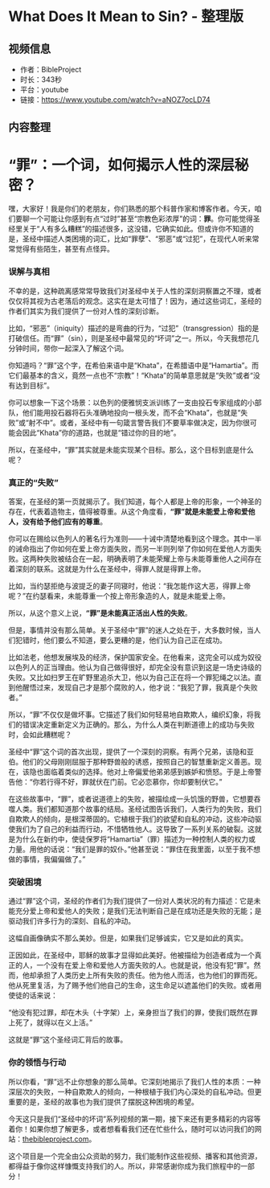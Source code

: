 # What Does It Mean to Sin? - 整理版

## 视频信息
- 作者：BibleProject
- 时长：343秒
- 平台：youtube
- 链接：https://www.youtube.com/watch?v=aNOZ7ocLD74

## 内容整理

# “罪”：一个词，如何揭示人性的深层秘密？

嘿，大家好！我是你们的老朋友，你们熟悉的那个科普作家和博客作者。今天，咱们要聊一个可能让你感到有点“过时”甚至“宗教色彩浓厚”的词：**罪**。你可能觉得圣经里关于“人有多么糟糕”的描述很多，这没错，它确实如此。但或许你不知道的是，圣经中描述人类困境的词汇，比如“罪孽”、“邪恶”或“过犯”，在现代人听来常常觉得有些陌生，甚至有点怪异。

### 误解与真相

不幸的是，这种疏离感常常导致我们对圣经中关于人性的深刻洞察置之不理，或者仅仅将其视为古老落后的观念。这实在是太可惜了！因为，通过这些词汇，圣经的作者们其实为我们提供了一份对人性的深刻诊断。

比如，“邪恶”（iniquity）描述的是弯曲的行为，“过犯”（transgression）指的是打破信任。而“罪”（sin），则是圣经中最常见的“坏词”之一。所以，今天我想花几分钟时间，带你一起深入了解这个词。

你知道吗？“罪”这个字，在希伯来语中是“Khata”，在希腊语中是“Hamartia”。而它们最基本的含义，竟然一点也不“宗教”！“Khata”的简单意思就是“失败”或者“没有达到目标”。

你可以想象一下这个场景：以色列的便雅悯支派训练了一支由投石专家组成的小部队，他们能用投石器将石头准确地投向一根头发，而不会“Khata”，也就是“失败”或“射不中”。或者，圣经中有一句箴言警告我们不要草率做决定，因为你很可能会因此“Khata”你的道路，也就是“错过你的目的地”。

所以，在圣经中，“罪”其实就是未能实现某个目标。那么，这个目标到底是什么呢？

### 真正的“失败”

答案，在圣经的第一页就揭示了。我们知道，每个人都是上帝的形象，一个神圣的存在，代表着造物主，值得被尊重。从这个角度看，**“罪”就是未能爱上帝和爱他人，没有给予他们应有的尊重**。

你可以在赐给以色列人的著名行为准则——十诫中清楚地看到这个理念。其中一半的诫命指出了你如何在爱上帝方面失败，而另一半则列举了你如何在爱他人方面失败。这两种失败被结合在一起，明确表明了未能荣耀上帝与未能尊重他人之间存在着深刻的联系。这就是为什么在圣经中，得罪人就是得罪上帝。

比如，当约瑟拒绝与波提乏的妻子同寝时，他说：“我怎能作这大恶，得罪上帝呢？”在约瑟看来，未能尊重一个按上帝形象造的人，就是未能爱上帝。

所以，从这个意义上说，**“罪”是未能真正活出人性的失败**。

但是，事情并没有那么简单。关于圣经中“罪”的迷人之处在于，大多数时候，当人们犯错时，他们要么不知道，要么更糟的是，他们认为自己正在成功。

比如法老，他想发展埃及的经济，保护国家安全。在他看来，这完全可以成为奴役以色列人的正当理由。他认为自己做得很好，却完全没有意识到这是一场史诗级的失败。又比如扫罗王在旷野里追杀大卫，他以为自己正在将一个罪犯绳之以法。直到他醒悟过来，发现自己才是那个腐败的人，他才说：“我犯了罪，我真是个失败者。”

所以，“罪”不仅仅是做坏事。它描述了我们如何轻易地自欺欺人，编织幻象，将我们的错误决定重新定义为正确的。那么，为什么人类在判断道德上的成功与失败时，会如此糟糕呢？

圣经中“罪”这个词的首次出现，提供了一个深刻的洞察。有两个兄弟，该隐和亚伯。他们的父母刚刚屈服于那种野兽般的诱惑，按照自己的智慧重新定义善恶。现在，该隐也面临着类似的选择。他对上帝偏爱他弟弟感到嫉妒和愤怒。于是上帝警告他：“你若行得不好，罪就伏在门前。它必恋慕你，你却要制伏它。”

在这些故事中，“罪”，或者说道德上的失败，被描绘成一头饥饿的野兽，它想要吞噬人类。我们都知道那个故事的结局。圣经试图告诉我们，人类行为的失败，我们自欺欺人的倾向，是根深蒂固的。它植根于我们的欲望和自私的冲动，这些冲动驱使我们为了自己的利益而行动，不惜牺牲他人。这导致了一系列关系的破裂。这就是为什么在新约中，使徒保罗将“Hamartia”（罪）描述为一种控制人类的权力或力量。用他的话说：“我们是罪的奴仆。”他甚至说：“罪住在我里面，以至于我不想做的事情，我偏偏做了。”

### 突破困境

通过“罪”这个词，圣经的作者们为我们提供了一份对人类状况的有力描述：它是未能充分爱上帝和爱他人的失败；是我们无法判断自己是在成功还是失败的无能；是驱动我们许多行为的深刻、自私的冲动。

这幅自画像确实不那么美妙。但是，如果我们足够诚实，它又是如此的真实。

正因如此，在圣经中，耶稣的故事才显得如此美好。他被描绘为创造者成为一个真正的人，一个没有在爱上帝和爱他人方面失败的人。也就是说，他没有犯“罪”。然而，他却承担了人类历史上所有失败的责任。他为他人而活，也为他们的罪而死。他从死里复活，为了赐予他们他自己的生命，这生命足以遮盖他们的失败。或者用使徒的话来说：

“他没有犯过罪，却在木头（十字架）上，亲身担当了我们的罪，使我们既然在罪上死了，就得以在义上活。”

这就是“罪”这个圣经词汇背后的故事。

### 你的领悟与行动

所以你看，“罪”远不止你想象的那么简单。它深刻地揭示了我们人性的本质：一种深层次的失败，一种自欺欺人的倾向，一种根植于我们内心深处的自私冲动。但更重要的是，圣经的故事也为我们提供了摆脱这种困境的希望。

今天这只是我们“圣经中的坏词”系列视频的第一期，接下来还有更多精彩的内容等着你！如果你想了解更多，或者想看看我们还在忙些什么，随时可以访问我们的网站：[thebibleproject.com](https://thebibleproject.com/)。

这个项目是一个完全由公众资助的努力，我们能制作这些视频、播客和其他资源，都得益于像你这样慷慨支持我们的人。所以，非常感谢你成为我们旅程中的一部分！